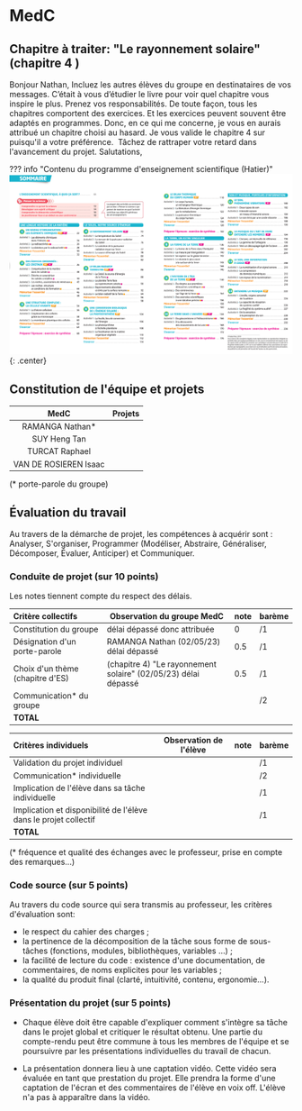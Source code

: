 # MedC

## Chapitre à traiter:  "Le rayonnement solaire"  (chapitre 4 )


Bonjour Nathan,
Incluez les autres élèves du groupe en destinataires de vos messages.
C’était à vous d’étudier le livre pour voir quel chapitre vous inspire le plus. Prenez vos responsabilités.
De toute façon, tous les chapitres comportent des exercices. Et les exercices peuvent souvent être adaptés en programmes. Donc, en ce qui me concerne, je vous en aurais attribué un chapitre choisi au hasard. Je vous valide le chapitre 4 sur puisqu'il a votre préférence.  Tâchez de rattraper votre retard dans l'avancement du projet.
Salutations,



??? info "Contenu du programme d'enseignement scientifique (Hatier)"
    ![image](data/sommaireES_Hatier.png){: .center}
    




## Constitution de l'équipe et projets


 | MedC                  | Projets |
 |:---------------------:|:-------:|
 | RAMANGA Nathan*       |         |
 | SUY Heng Tan          |         |
 | TURCAT Raphael        |         |
 | VAN DE ROSIEREN Isaac |         |

(* porte-parole du groupe)

## Évaluation du travail 

Au travers de la démarche de projet, les compétences à acquérir sont : Analyser, S'organiser, Programmer (Modéliser, Abstraire, Généraliser, Décomposer, Évaluer, Anticiper) et Communiquer.

### Conduite de projet (sur 10 points)

Les notes tiennent compte du respect des délais.

| Critère collectifs               | Observation du groupe MedC                                     | note | barème |
|:---------------------------------|----------------------------------------------------------------|------|--------|
| Constitution du groupe           | délai dépassé donc attribuée                                   | 0    | /1     |
| Désignation d'un porte-parole    | RAMANGA Nathan (02/05/23) délai dépassé                        | 0.5  | /1     |
| Choix d'un thème (chapitre d'ES) | (chapitre 4) "Le rayonnement solaire" (02/05/23) délai dépassé | 0.5  | /1     |
| Communication* du groupe         |                                                                |      | /2     |
| **TOTAL**                        |                                                                |      |        |

| Critères individuels                                             | Observation de l'élève | note | barème |
|:-----------------------------------------------------------------|------------------------|------|--------|
| Validation du projet individuel                                  |                        |      | /1     |
| Communication* individuelle                                      |                        |      | /2     |
| Implication de l'élève dans sa tâche individuelle                |                        |      | /1     |
| Implication et disponibilité de l'élève dans le projet collectif |                        |      | /1     |
| **TOTAL**                                                        |                        |      |        |


(* fréquence et qualité des échanges avec le professeur, prise en compte des remarques...)

### Code source (sur 5 points)
Au travers du code source qui sera transmis au professeur, les critères d'évaluation sont:

- le respect du cahier des charges ;
- la pertinence de la décomposition de la tâche sous forme de sous-tâches (fonctions, modules, bibliothèques, variables …) ;
- la facilité de lecture du code : existence d'une documentation, de commentaires, de noms explicites pour les variables ;
- la qualité du produit final (clarté, intuitivité, contenu, ergonomie...).

### Présentation du projet (sur 5 points)

- Chaque élève doit être capable d'expliquer comment s'intègre sa tâche dans le projet global et critiquer le résultat obtenu. Une partie du compte-rendu peut être commune à tous les membres de l'équipe et se poursuivre par les présentations individuelles du travail de chacun.

- La présentation donnera lieu à une captation vidéo. Cette vidéo sera évaluée en tant que prestation du projet. Elle prendra la forme d'une captation de l'écran et des commentaires de l'élève en voix off. L'élève n'a pas à apparaître dans la vidéo.
